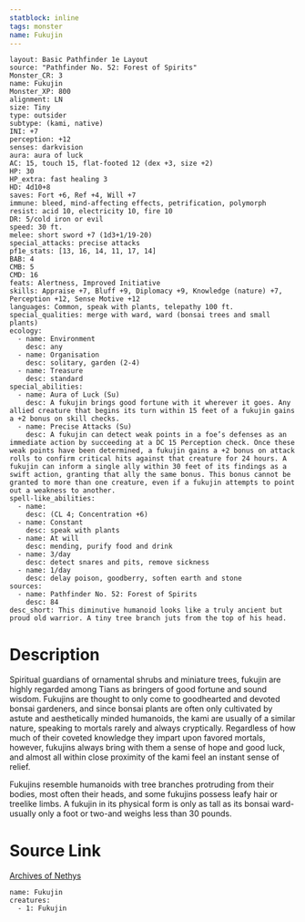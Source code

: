 ```yaml
---
statblock: inline
tags: monster
name: Fukujin
---
```

```statblock
layout: Basic Pathfinder 1e Layout
source: "Pathfinder No. 52: Forest of Spirits"
Monster_CR: 3
name: Fukujin
Monster_XP: 800
alignment: LN
size: Tiny
type: outsider
subtype: (kami, native)
INI: +7
perception: +12
senses: darkvision
aura: aura of luck
AC: 15, touch 15, flat-footed 12 (dex +3, size +2)
HP: 30
HP_extra: fast healing 3
HD: 4d10+8
saves: Fort +6, Ref +4, Will +7
immune: bleed, mind-affecting effects, petrification, polymorph
resist: acid 10, electricity 10, fire 10
DR: 5/cold iron or evil
speed: 30 ft.
melee: short sword +7 (1d3+1/19-20)
special_attacks: precise attacks
pf1e_stats: [13, 16, 14, 11, 17, 14]
BAB: 4
CMB: 5
CMD: 16
feats: Alertness, Improved Initiative
skills: Appraise +7, Bluff +9, Diplomacy +9, Knowledge (nature) +7, Perception +12, Sense Motive +12
languages: Common, speak with plants, telepathy 100 ft.
special_qualities: merge with ward, ward (bonsai trees and small plants)
ecology:
  - name: Environment
    desc: any
  - name: Organisation
    desc: solitary, garden (2-4)
  - name: Treasure
    desc: standard
special_abilities:
  - name: Aura of Luck (Su)
    desc: A fukujin brings good fortune with it wherever it goes. Any allied creature that begins its turn within 15 feet of a fukujin gains a +2 bonus on skill checks.
  - name: Precise Attacks (Su)
    desc: A fukujin can detect weak points in a foe’s defenses as an immediate action by succeeding at a DC 15 Perception check. Once these weak points have been determined, a fukujin gains a +2 bonus on attack rolls to confirm critical hits against that creature for 24 hours. A fukujin can inform a single ally within 30 feet of its findings as a swift action, granting that ally the same bonus. This bonus cannot be granted to more than one creature, even if a fukujin attempts to point out a weakness to another.
spell-like_abilities:
  - name:
    desc: (CL 4; Concentration +6)
  - name: Constant
    desc: speak with plants
  - name: At will
    desc: mending, purify food and drink
  - name: 3/day
    desc: detect snares and pits, remove sickness
  - name: 1/day
    desc: delay poison, goodberry, soften earth and stone
sources:
  - name: Pathfinder No. 52: Forest of Spirits
    desc: 84
desc_short: This diminutive humanoid looks like a truly ancient but proud old warrior. A tiny tree branch juts from the top of his head.
```
# Description
Spiritual guardians of ornamental shrubs and miniature trees, fukujin are highly regarded among Tians as bringers of good fortune and sound wisdom. Fukujins are thought to only come to goodhearted and devoted bonsai gardeners, and since bonsai plants are often only cultivated by astute and aesthetically minded humanoids, the kami are usually of a similar nature, speaking to mortals rarely and always cryptically. Regardless of how much of their coveted knowledge they impart upon favored mortals, however, fukujins always bring with them a sense of hope and good luck, and almost all within close proximity of the kami feel an instant sense of relief.

Fukujins resemble humanoids with tree branches protruding from their bodies, most often their heads, and some fukujins possess leafy hair or treelike limbs. A fukujin in its physical form is only as tall as its bonsai ward-usually only a foot or two-and weighs less than 30 pounds.
# Source Link
[Archives of Nethys](https://aonprd.com/MonsterDisplay.aspx?ItemName=Fukujin)
```encounter-table
name: Fukujin
creatures:
  - 1: Fukujin
```
